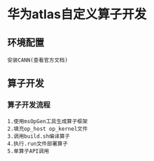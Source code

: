 # 华为atlas自定义算子开发
## 环境配置
```
安装CANN(查看官方文档)
```
## 算子开发

### 算子开发流程
```
1.使用msOpGen工具生成算子框架
2.填充op_host op_kernel文件
3.调用build.sh编译算子
4.执行.run文件部署算子
5.单算子API调用
```
